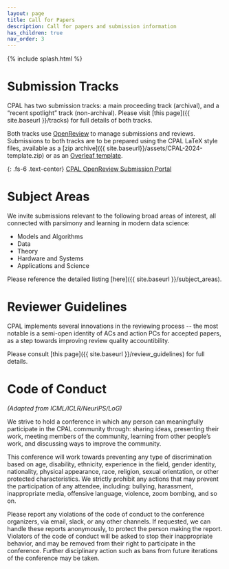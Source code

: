 ```yaml
---
layout: page
title: Call for Papers
description: Call for papers and submission information
has_children: true
nav_order: 3
---
```


{% include splash.html %}



# Submission Tracks


CPAL has two submission tracks: a main proceeding track (archival), and a
“recent spotlight” track (non-archival). Please visit [this page]({{
site.baseurl }}/tracks) for full details of both tracks. 

Both tracks use
[OpenReview](https://openreview.net/group?id=CPAL.cc/2024/Conference) to manage
submissions and reviews. Submissions to both tracks are to be prepared using
the CPAL LaTeX style files, available as a [zip archive]({{
site.baseurl}}/assets/CPAL-2024-template.zip) or as an [Overleaf
template](https://www.overleaf.com/latex/templates/cpal-2024/kcdjgbnkzmpj).

{: .fs-6 .text-center}
[CPAL OpenReview Submission Portal](https://openreview.net/group?id=CPAL.cc/2024/Conference)



# Subject Areas

We invite submissions relevant to the following broad areas of interest, all
connected with parsimony and learning in modern data science:
- Models and Algorithms 
- Data
- Theory
- Hardware and Systems
- Applications and Science

Please reference the detailed listing [here]({{ site.baseurl }}/subject_areas).




# Reviewer Guidelines

CPAL implements several innovations in the reviewing process -- the most
notable is a semi-open identity of ACs and action PCs for accepted papers, as a
step towards improving review quality accountibility. 

Please consult [this page]({{ site.baseurl }}/review_guidelines) for full
details.

# Code of Conduct
*(Adapted from ICML/ICLR/NeurIPS/LoG)*

We strive to hold a conference in which any person can meaningfully participate
in the CPAL community through: sharing ideas, presenting their work, meeting
members of the community, learning from other people’s work, and discussing
ways to improve the community. 

This conference will work towards preventing any type of discrimination based
on age, disability, ethnicity, experience in the field, gender identity,
nationality, physical appearance, race, religion, sexual orientation, or other
protected characteristics. We strictly prohibit any actions that may prevent
the participation of any attendee, including: bullying, harassment,
inappropriate media, offensive language, violence, zoom bombing, and so on.

Please report any violations of the code of conduct to the conference
organizers, via email, slack, or any other channels. If requested, we can
handle these reports anonymously, to protect the person making the report.
Violators of the code of conduct will be asked to stop their inappropriate
behavior, and may be removed from their right to participate in the conference.
Further disciplinary action such as bans from future iterations of the
conference may be taken.

